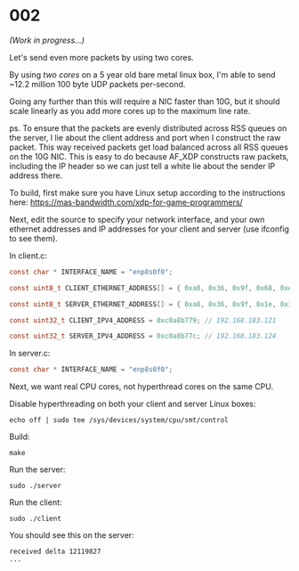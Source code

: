 # 002

_(Work in progress...)_

Let's send even more packets by using two cores.

By using *two cores* on a 5 year old bare metal linux box, I'm able to send ~12.2 million 100 byte UDP packets per-second.

Going any further than this will require a NIC faster than 10G, but it should scale linearly as you add more cores up to the maximum line rate.

ps. To ensure that the packets are evenly distributed across RSS queues on the server, I lie about the client address and port when I construct the raw packet. This way received packets get load balanced across all RSS queues on the 10G NIC. This is easy to do because AF_XDP constructs raw packets, including the IP header so we can just tell a white lie about the sender IP address there.

To build, first make sure you have Linux setup according to the instructions here: https://mas-bandwidth.com/xdp-for-game-programmers/

Next, edit the source to specify your network interface, and your own ethernet addresses and IP addresses for your client and server (use ifconfig to see them).

In client.c:

```c
const char * INTERFACE_NAME = "enp8s0f0";

const uint8_t CLIENT_ETHERNET_ADDRESS[] = { 0xa0, 0x36, 0x9f, 0x68, 0xeb, 0x98 };

const uint8_t SERVER_ETHERNET_ADDRESS[] = { 0xa0, 0x36, 0x9f, 0x1e, 0x1a, 0xec };

const uint32_t CLIENT_IPV4_ADDRESS = 0xc0a8b779; // 192.168.183.121

const uint32_t SERVER_IPV4_ADDRESS = 0xc0a8b77c; // 192.168.183.124
```

In server.c:

```c
const char * INTERFACE_NAME = "enp8s0f0";
```

Next, we want real CPU cores, not hyperthread cores on the same CPU.

Disable hyperthreading on both your client and server Linux boxes:

```console
echo off | sudo tee /sys/devices/system/cpu/smt/control
```

Build:

`make`

Run the server:

`sudo ./server`

Run the client:

`sudo ./client`

You should see this on the server:

```
received delta 12119827
...
```
